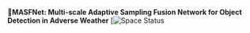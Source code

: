 📖**MASFNet: Multi-scale Adaptive Sampling Fusion Network for Object Detection in Adverse Weather**
[![Space Status](https://img.shields.io/endpoint?url=https://huggingface.co/api/spaces/PolarisFTL/MASFNet/badge)


